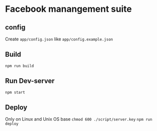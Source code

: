 # Facebook manangement suite

## config
Create `app/config.json` like `app/config.example.json`

## Build
`npm run build`

## Run Dev-server
`npm start`

## Deploy
Only on Linux and Unix OS base
`chmod 600 ./script/server.key`
`npm run deploy`
